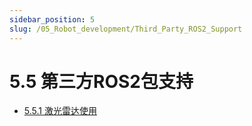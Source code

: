 ```yaml
---
sidebar_position: 5
slug: /05_Robot_development/Third_Party_ROS2_Support
---
```


# 5.5 第三方ROS2包支持

- [5.5.1 激光雷达使用](5.5.1_Using_LiDAR.md)
